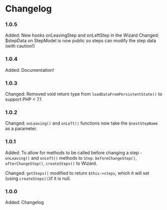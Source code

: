 # Changelog

### 1.0.5

Added:      New hooks onLeavingStep and onLeftStep in the Wizard
Changed:    $stepData on StepModel is now public so steps can modify the step data (with caution!)      

### 1.0.4

Added:      Documentation!

### 1.0.3

Changed:    Removed void return type from `loadDataFromPersistentState()` to support PHP < 7.1

### 1.0.2

Changed:    `onLeaving()` and `onLeft()` functions now take the `$nextStepName` as a parameter.

### 1.0.1

Added:      To allow for methods to be called before changing a step - `onLeaving()` and `onLeft()` methods to `Step`.
`beforeChangeStep()`, `afterChangeStep()`, `createSteps()` to Wizard. 

Changed:    `getSteps()` modified to return `$this->steps`, which it will set (using `createSteps()`)if it is null. 

### 1.0.0

Added:      Changelog
